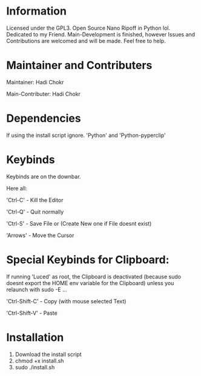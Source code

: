 # Information
Licensed under the GPL3.
Open Source Nano Ripoff in Python lol.
Dedicated to my Friend.
Main-Development is finished, however Issues and Contributions are welcomed and will be made. Feel free to
help.

# Maintainer and Contributers

Maintainer: Hadi Chokr

Main-Contributer: Hadi Chokr

# Dependencies
If using the install script ignore.
'Python' and
'Python-pyperclip'

# Keybinds

Keybinds are on the downbar.

Here all:

'Ctrl-C' - Kill the Editor

'Ctrl-Q' - Quit normally

'Ctrl-S' - Save File or (Create New one if File doesnt exist)

'Arrows' - Move the Cursor

# Special Keybinds for Clipboard:

If running 'Luced' as root, the Clipboard is deactivated (because sudo doesnt export the HOME env variable for the Clipboard) unless you relaunch with sudo -E ... 

'Ctrl-Shift-C' - Copy (with mouse selected Text)

'Ctrl-Shift-V' - Paste 

# Installation
1. Download the install script
2. chmod +x install.sh
3. sudo ./install.sh

